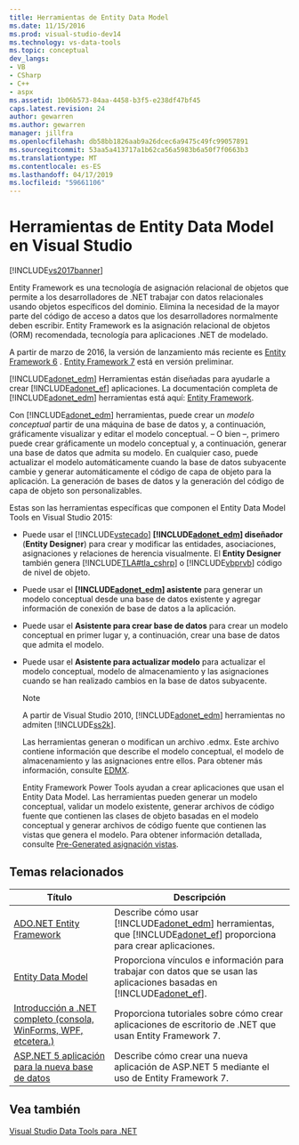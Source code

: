 ```yaml
---
title: Herramientas de Entity Data Model
ms.date: 11/15/2016
ms.prod: visual-studio-dev14
ms.technology: vs-data-tools
ms.topic: conceptual
dev_langs:
- VB
- CSharp
- C++
- aspx
ms.assetid: 1b06b573-84aa-4458-b3f5-e238df47bf45
caps.latest.revision: 24
author: gewarren
ms.author: gewarren
manager: jillfra
ms.openlocfilehash: db58bb1826aab9a26dcec6a9475c49fc99057891
ms.sourcegitcommit: 53aa5a413717a1b62ca56a5983b6a50f7f0663b3
ms.translationtype: MT
ms.contentlocale: es-ES
ms.lasthandoff: 04/17/2019
ms.locfileid: "59661106"
---
```

# <a name="entity-data-model-tools-in-visual-studio"></a>Herramientas de Entity Data Model en Visual Studio
[!INCLUDE[vs2017banner](../includes/vs2017banner.md)]

Entity Framework es una tecnología de asignación relacional de objetos que permite a los desarrolladores de .NET trabajar con datos relacionales usando objetos específicos del dominio. Elimina la necesidad de la mayor parte del código de acceso a datos que los desarrolladores normalmente deben escribir. Entity Framework es la asignación relacional de objetos (ORM) recomendada, tecnología para aplicaciones .NET de modelado.

 A partir de marzo de 2016, la versión de lanzamiento más reciente es [Entity Framework 6](https://msdn.microsoft.com/data/ef) . [Entity Framework 7](https://docs.efproject.net/en/latest/) está en versión preliminar.

 [!INCLUDE[adonet_edm](../includes/adonet-edm-md.md)] Herramientas están diseñadas para ayudarle a crear [!INCLUDE[adonet_ef](../includes/adonet-ef-md.md)] aplicaciones. La documentación completa de [!INCLUDE[adonet_edm](../includes/adonet-edm-md.md)] herramientas está aquí: [Entity Framework](https://msdn.microsoft.com/data/jj590134).

 Con [!INCLUDE[adonet_edm](../includes/adonet-edm-md.md)] herramientas, puede crear un *modelo conceptual* partir de una máquina de base de datos y, a continuación, gráficamente visualizar y editar el modelo conceptual. – O bien –, primero puede crear gráficamente un modelo conceptual y, a continuación, generar una base de datos que admita su modelo. En cualquier caso, puede actualizar el modelo automáticamente cuando la base de datos subyacente cambie y generar automáticamente el código de capa de objeto para la aplicación. La generación de bases de datos y la generación del código de capa de objeto son personalizables.

 Estas son las herramientas específicas que componen el Entity Data Model Tools en Visual Studio 2015:

- Puede usar el [!INCLUDE[vstecado](../includes/vstecado-md.md)]  **[!INCLUDE[adonet_edm](../includes/adonet-edm-md.md)] diseñador** (**Entity Designer**) para crear y modificar las entidades, asociaciones, asignaciones y relaciones de herencia visualmente. El **Entity Designer** también genera [!INCLUDE[TLA#tla_cshrp](../includes/tlasharptla-cshrp-md.md)] o [!INCLUDE[vbprvb](../includes/vbprvb-md.md)] código de nivel de objeto.

- Puede usar el  **[!INCLUDE[adonet_edm](../includes/adonet-edm-md.md)] asistente** para generar un modelo conceptual desde una base de datos existente y agregar información de conexión de base de datos a la aplicación.

- Puede usar el **Asistente para crear base de datos** para crear un modelo conceptual en primer lugar y, a continuación, crear una base de datos que admita el modelo.

- Puede usar el **Asistente para actualizar modelo** para actualizar el modelo conceptual, modelo de almacenamiento y las asignaciones cuando se han realizado cambios en la base de datos subyacente.

  > [!NOTE]
  >  A partir de Visual Studio 2010, [!INCLUDE[adonet_edm](../includes/adonet-edm-md.md)] herramientas no admiten [!INCLUDE[ss2k](../includes/ss2k-md.md)].

  Las herramientas generan o modifican un archivo .edmx. Este archivo contiene información que describe el modelo conceptual, el modelo de almacenamiento y las asignaciones entre ellos. Para obtener más información, consulte [EDMX](https://msdn.microsoft.com/data/jj650889.aspx).

  Entity Framework Power Tools ayudan a crear aplicaciones que usan el Entity Data Model. Las herramientas pueden generar un modelo conceptual, validar un modelo existente, generar archivos de código fuente que contienen las clases de objeto basadas en el modelo conceptual y generar archivos de código fuente que contienen las vistas que genera el modelo. Para obtener información detallada, consulte [Pre-Generated asignación vistas](https://msdn.microsoft.com/data/dn469601.aspx).

## <a name="related-topics"></a>Temas relacionados

|Título|Descripción|
|-----------|-----------------|
|[ADO.NET Entity Framework](http://msdn.microsoft.com/library/a437041f-6899-4ae7-96ce-aabf528d7205)|Describe cómo usar [!INCLUDE[adonet_edm](../includes/adonet-edm-md.md)] herramientas, que [!INCLUDE[adonet_ef](../includes/adonet-ef-md.md)] proporciona para crear aplicaciones.|
|[Entity Data Model](http://msdn.microsoft.com/library/2dda3d5b-4582-4ba0-a91d-fcd7a1498137)|Proporciona vínculos e información para trabajar con datos que se usan las aplicaciones basadas en [!INCLUDE[adonet_ef](../includes/adonet-ef-md.md)].|
|[Introducción a .NET completo (consola, WinForms, WPF, etcetera.)](/ef/ef6/get-started)|Proporciona tutoriales sobre cómo crear aplicaciones de escritorio de .NET que usan Entity Framework 7.|
|[ASP.NET 5 aplicación para la nueva base de datos](https://docs.efproject.net/en/latest/platforms/aspnetcore/new-db.html)|Describe cómo crear una nueva aplicación de ASP.NET 5 mediante el uso de Entity Framework 7.|

## <a name="see-also"></a>Vea también
 [Visual Studio Data Tools para .NET](../data-tools/visual-studio-data-tools-for-dotnet.md)
